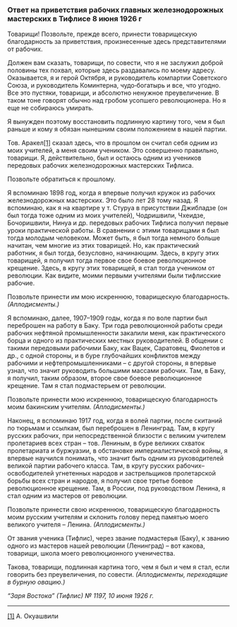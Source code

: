### Ответ на приветствия рабочих главных железнодорожных мастерских в Тифлисе 8 июня 1926 г

Товарищи! Позвольте, прежде всего, принести товарищескую благодарность за приветствия, произнесенные здесь представителями от рабочих.

Должен вам сказать, товарищи, по совести, что я не заслужил доброй половины тех похвал, которые здесь раздавались по моему адресу. Оказывается, я и герой Октября, и руководитель компартии Советского Союза, и руководитель Коминтерна, чудо‑богатырь и все, что угодно. Все это пустяки, товарищи, и абсолютно ненужное преувеличение. В таком тоне говорят обычно над гробом усопшего революционера. Но я еще не собираюсь умирать.

Я вынужден поэтому восстановить подлинную картину того, чем я был раньше и кому я обязан нынешним своим положением в нашей партии.

Тов. Аракел[[1]](#_ftn1) сказал здесь, что в прошлом он считал себя одним из моих учителей, а меня своим учеником. Это совершенно правильно, товарищи. Я, действительно, был и остаюсь одним из учеников передовых рабочих железнодорожных мастерских Тифлиса.

Позвольте обратиться к прошлому.

Я вспоминаю 1898 год, когда я впервые получил кружок из рабочих железнодорожных мастерских. Это было лет 28 тому назад. Я вспоминаю, как я на квартире у т. Стуруа в присутствии Джибладзе (он был тогда тоже одним из моих учителей), Чодришвили, Чхеидзе, Бочоришвили, Нинуа и др. передовых рабочих Тифлиса получил первые уроки практической работы. В сравнении с этими товарищами я был тогда молодым человеком. Может быть, я был тогда немного больше начитан, чем многие из этих товарищей. Но, как практический работник, я был тогда, безусловно, начинающим. Здесь, в кругу этих товарищей, я получил тогда первое свое боевое революционное крещение. Здесь, в кругу этих товарищей, я стал тогда учеником от революции. Как видите, моими первыми учителями были тифлисские рабочие.

Позвольте принести им мою искреннюю, товарищескую благодарность. _(Аплодисменты.)_

Я вспоминаю, далее, 1907–1909 годы, когда я по воле партии был переброшен на работу в Баку. Три года революционной работы среди рабочих нефтяной промышленности закалили меня, как практического борца и одного из практических местных руководителей. В общении с такими передовыми рабочими Баку, как Вацек, Саратовец, Фиолетов и др., с одной стороны, и в буре глубочайших конфликтов между рабочими и нефтепромышленниками – с другой стороны, я впервые узнал, что значит руководить большими массами рабочих. Там, в Баку, я получил, таким образом, второе свое боевое революционное крещение. Там я стал подмастерьем от революции.

Позвольте принести мою искреннюю, товарищескую благодарность моим бакинским учителям. _(Аплодисменты.)_

Наконец, я вспоминаю 1917 год, когда я волей партии, после скитаний по тюрьмам и ссылкам, был переброшен в Ленинград. Там, в кругу русских рабочих, при непосредственной близости с великим учителем пролетариев всех стран – тов. Лениным, в буре великих схваток пролетариата и буржуазии, в обстановке империалистической войны, я впервые научился понимать, что значит быть одним из руководителей великой партии рабочего класса. Там, в кругу русских рабочих– освободителей угнетенных народов и застрельщиков пролетарской борьбы всех стран и народов, я получил свое третье боевое революционное крещение. Там, в России, под руководством Ленина, я стал одним из мастеров от революции.

Позвольте принести свою искреннюю, товарищескую благодарность моим русским учителям и склонить голову перед памятью моего великого учителя – Ленина. _(Аплодисменты.)_

От звания ученика (Тифлис), через звание подмастерья (Баку), к званию одного из мастеров нашей революции (Ленинград) – вот какова, товарищи, школа моего революционного ученичества.

Такова, товарищи, подлинная картина того, чем я был и чем я стал, если говорить без преувеличения, по совести. _(Аплодисменты, переходящие в бурную овацию.)_

_“Заря Востока” (Тифлис) № 1197, 10 июня 1926 г._

  

---

[[1]](#_ftnref1) А. Окуашвили